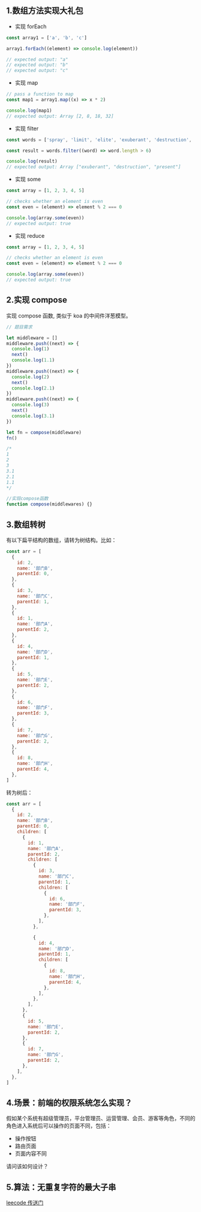 ## 1.数组方法实现大礼包

- 实现 forEach

```js
const array1 = ['a', 'b', 'c']

array1.forEach((element) => console.log(element))

// expected output: "a"
// expected output: "b"
// expected output: "c"
```

- 实现 map

```js
// pass a function to map
const map1 = array1.map((x) => x * 2)

console.log(map1)
// expected output: Array [2, 8, 18, 32]
```

- 实现 filter

```js
const words = ['spray', 'limit', 'elite', 'exuberant', 'destruction', 'present']

const result = words.filter((word) => word.length > 6)

console.log(result)
// expected output: Array ["exuberant", "destruction", "present"]
```

- 实现 some

```js
const array = [1, 2, 3, 4, 5]

// checks whether an element is even
const even = (element) => element % 2 === 0

console.log(array.some(even))
// expected output: true
```

- 实现 reduce

```js
const array = [1, 2, 3, 4, 5]

// checks whether an element is even
const even = (element) => element % 2 === 0

console.log(array.some(even))
// expected output: true
```

## 2.实现 compose

实现 compose 函数, 类似于 koa 的中间件洋葱模型。

```js
// 题目需求

let middleware = []
middleware.push((next) => {
  console.log(1)
  next()
  console.log(1.1)
})
middleware.push((next) => {
  console.log(2)
  next()
  console.log(2.1)
})
middleware.push((next) => {
  console.log(3)
  next()
  console.log(3.1)
})

let fn = compose(middleware)
fn()

/*
1
2
3
3.1
2.1
1.1
*/

//实现compose函数
function compose(middlewares) {}
```

## 3.数组转树

有以下扁平结构的数组，请转为树结构。比如：

```js
const arr = [
  {
    id: 2,
    name: '部门B',
    parentId: 0,
  },
  {
    id: 3,
    name: '部门C',
    parentId: 1,
  },
  {
    id: 1,
    name: '部门A',
    parentId: 2,
  },
  {
    id: 4,
    name: '部门D',
    parentId: 1,
  },
  {
    id: 5,
    name: '部门E',
    parentId: 2,
  },
  {
    id: 6,
    name: '部门F',
    parentId: 3,
  },
  {
    id: 7,
    name: '部门G',
    parentId: 2,
  },
  {
    id: 8,
    name: '部门H',
    parentId: 4,
  },
]
```

转为树后：

```js
const arr = [
  {
    id: 2,
    name: '部门B',
    parentId: 0,
    children: [
      {
        id: 1,
        name: '部门A',
        parentId: 2,
        children: [
          {
            id: 3,
            name: '部门C',
            parentId: 1,
            children: [
              {
                id: 6,
                name: '部门F',
                parentId: 3,
              },
            ],
          },

          {
            id: 4,
            name: '部门D',
            parentId: 1,
            children: [
              {
                id: 8,
                name: '部门H',
                parentId: 4,
              },
            ],
          },
        ],
      },
      {
        id: 5,
        name: '部门E',
        parentId: 2,
      },
      {
        id: 7,
        name: '部门G',
        parentId: 2,
      },
    ],
  },
]
```

## 4.场景：前端的权限系统怎么实现？

假如某个系统有超级管理员，平台管理员、运营管理、会员、游客等角色，不同的角色进入系统后可以操作的页面不同，包括：

- 操作按钮
- 路由页面
- 页面内容不同

请问该如何设计？

## 5.算法：无重复字符的最大子串

[leecode 传送门](https://leetcode.cn/problems/longest-substring-without-repeating-characters/)
